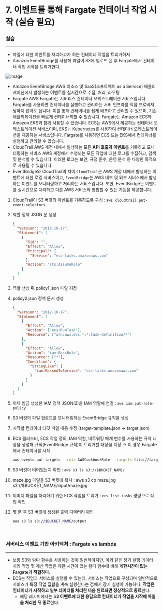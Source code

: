 # 7. 이벤트를 통해 Fargate 컨테이너 작업 시작 (실습 필요)

### 실습

---

- 파일에 대한 이벤트를 처리하고자 하는 컨테이너 작업을 트리거하자
- Amazon EventBridge를 사용해 파일이 S3에 업로드 된 후 Fargate에서 컨테이너 작업 시작을 트리거한다.

![image](https://user-images.githubusercontent.com/49095587/230257808-95a7855f-32e6-4d7f-af3b-6250eed8658b.png)

- Amazon EventBridge
  AWS 리소스 및 SaaS(소프트웨어 as a Service) 애플리케이션에서 발생하는 이벤트를 실시간으로 수집, 처리, 라우팅
- Fargate
  AWS Fargate는 서버리스 컨테이너 오케스트레이션 서비스입니다. Fargate를 사용하면 컨테이너를 실행하고 관리하는 서버 인프라를 직접 프로비저닝하지 않아도 됩니다. 이를 통해 컨테이너를 쉽게 배포하고 관리할 수 있으며, 기존 애플리케이션을 빠르게 컨테이너화할 수 있습니다.
  Fargate는 Amazon ECS와 Amazon EKS와 함께 사용할 수 있습니다. ECS는 AWS에서 제공하는 컨테이너 오케스트레이션 서비스이며, EKS는 Kubernetes를 사용하여 컨테이너 오케스트레이션을 제공하는 서비스입니다. Fargate를 사용하면 ECS 또는 EKS에서 컨테이너를 실행하고 관리할 수 있습니다.
- CloudTrail
  AWS 계정 내에서 발생하는 모든 **API 호출과 이벤트**를 기록하고 모니터링하는 서비스
  AWS 계정에서 수행되는 모든 작업에 대한 로그를 수집하고, 검색 및 분석할 수 있습니다. 이러한 로그는 보안, 규정 준수, 운영 분석 등 다양한 목적으로 사용될 수 있습니다.
- EventBridge와 CloudTrail의 차이
  `CloudTrail`은 AWS 계정 내에서 발생하는 이벤트에 대한 로깅 서비스이고, `EventBridge`는 AWS 내부 및 외부 서비스에서 발생하는 이벤트를 모니터링하고 처리하는 서비스입니다. 또한, EventBridge는 이벤트를 실시간으로 처리하고 다른 AWS 서비스와 통합할 수 있는 기능을 제공합니다.

1. CloudTrail이 S3 버킷의 이벤트를 기록하도록 구성 : `aws cloudtrail put-event-selectors`
2. 역할 정책 JSON 문 생성

   ```json
   {
     "Version": "2012-10-17",
     "Statement": [
       {
         "Sid": "",
         "Effect": "Allow",
         "Principal": {
           "Service": "ecs-tasks.amazonaws.com"
         },
         "Action": "sts:AssumeRole"
       }
     ]
   }
   ```

3. 역할 생성 뒤 policy1.json 파일 지정
4. policy2.json 정책 문서 생성

   ```json
   {
     "Version": "2012-10-17",
     "Statement": [
       {
         "Effect": "Allow",
         "Action": ["ecs:RunTask"],
         "Resource": ["arn:aws:ecs:*:*:task-definition/*"]
       },
       {
         "Effect": "Allow",
         "Action": "iam:PassRole",
         "Resource": ["*"],
         "Condition": {
           "StringLike": {
             "iam:PassedToService": "ecs-tasks.amazonaws.com"
           }
         }
       }
     ]
   }
   ```

5. 이제 방금 생성한 IAM 정책 JSON(2)을 IAM 역할에 연결 : `aws iam put-role-policy`
6. S3 버킷의 파일 업로드를 모니터링하는 EventBridge 규칙을 생성
7. 시작할 컨테이너 타깃 파일 내용 수정 (target-template.json → target.json)
8. ECS 클러스터, ECS 작업 정의, IAM 역할, 네트워킹 매개 변수를 사용하는 규칙 대상을 생성해 규칙(EventBridge 규칙)이 트리거할 대상을 지정 → 이 경우 Fargate에서 컨테이너를 시작

   ```bash
   aws events put-targets --rule AWSCookbookRule --targets file://targets.json
   ```

9. S3 버킷이 비어있는지 확인 : `aws s3 ls s3://$BUCKET_NAME/`
10. maze.jpg 파일을 S3 버킷에 복사 : aws s3 cp maze.jpg s3://$BUCKET_NAME/input/maze.jpg
11. 이미지 파일을 처리하기 위한 ECS 작업을 트리거 : `ecs list-tasks` 명령으로 작업 확인
12. 몇 분 후 S3 버킷에 생성된 출력 디렉터리 확인

    ```bash
    aws s3 ls s3://$BUCKET_NAME/output
    ```

<Br>

### 서버리스 이벤트 기반 아키텍처 : Fargate vs lambda

---

- 보통 S3와 람다 함수를 사용하는 것이 일반적이지만, 이와 같은 장기 실행 데이터 처리 작업 및 계산 작업은 제한 시간이 있는 람다 함수에 비해 제**한시간이 없는 Fargate가 적합하다.**
- ECS는 작업과 서비스를 실행할 수 있는데, 서비스는 작업으로 구성되며 일반적으로 서비스가 특정 작업 집합을 계속 실행한다는 점에서 장기 실행이 가능하다. **작업은 컨테이너가 시작하고 일부 데이터를 처리한 다음 완료되면 정상적으로 종료**한다.
  - 해당 레시피에서는 S**3 이벤트에 대한 응답으로 컨테이너가 작업을 시작해 파일을 처리한 뒤 종료**한다.
